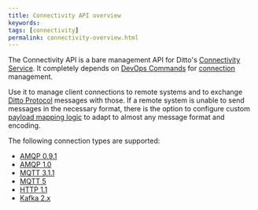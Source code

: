 ```yaml
---
title: Connectivity API overview
keywords: 
tags: [connectivity]
permalink: connectivity-overview.html
---
```


The Connectivity API is a bare management API for Ditto's [Connectivity Service](architecture-services-connectivity.html). 
It completely depends on [DevOps Commands](installation-operating.html#devops-commands) for 
[connection](basic-connections.html) management.

Use it to manage client connections to remote systems and to exchange 
[Ditto Protocol](protocol-specification.html) messages with those. 
If a remote system is unable to send messages in the necessary format, there is the option
to configure custom [payload mapping logic](connectivity-mapping.html) to adapt to almost any message format and 
encoding.

The following connection types are supported:


* [AMQP 0.9.1](connectivity-protocol-bindings-amqp091.html)
* [AMQP 1.0](connectivity-protocol-bindings-amqp10.html)
* [MQTT 3.1.1](connectivity-protocol-bindings-mqtt.html)
* [MQTT 5](connectivity-protocol-bindings-mqtt5.html)
* [HTTP 1.1](connectivity-protocol-bindings-http.html)
* [Kafka 2.x](connectivity-protocol-bindings-kafka2.html)
